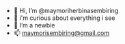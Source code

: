 - 👋 Hi, I’m @maymoriherbinasembiring
- 👀 i'm curious about everything i see
- 🌱 I’m a newbie
- 📫 maymorisembiring@gmail.com

<!---
maymoriherbinasembiring/maymoriherbinasembiring is a ✨ special ✨ repository because its `README.md` (this file) appears on your GitHub profile.
You can click the Preview link to take a look at your changes.
--->
